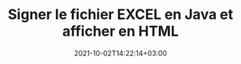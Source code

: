 ---
############################# Static ############################
layout: "autogen-gist"
date: 2021-10-02T14:22:14+03:00
draft: false
path: "fr/total/java/signature/excel/"
other_out_formats: "PDF WORD EXCEL DOC DOCX DOCM DOT DOTM DOTX XLS XLSB XLSM XLSX XLTM XLTX PPT PPTX PPS PPSX POTX POTM BMP JPEG GIF PNG WEBP TIFF WMF PSD SVG ODP OTP ODS OTS ODT OTT"
ad_headline: "Signer numériquement EXCEL | Java"
ad_description: "Ajouter, modifier, rechercher, vérifier et supprimer des signatures numériques de EXCEL en Java"

############################# Head ############################
head_title: "Signer un fichier EXCEL avec des signatures de texte ou d'image en Java"
head_description: "Java EXCEL Signature API pour ajouter, modifier, supprimer, vérifier et rechercher des signatures numériques (texte, image, métadonnées, QR-Code, tampon). Affichez le fichier BMP signé au format HTML."

############################# Header ############################
title: "Signer le fichier EXCEL en Java et afficher en HTML"
description: "Signez et sécurisez les fichiers EXCEL dans les applications Java à l'aide de types de signature électronique populaires tels que le texte, l'image, les métadonnées, le code QR, le tampon et le champ de formulaire. Générez, mettez à jour, supprimez, vérifiez et recherchez par programmation des signatures numériques dans des documents EXCEL, des images et divers autres formats de fichiers sans qu'Adobe Reader soit installé."

############################# SubMenu ############################
submenu:
    enable: false

############################# Content ############################
content:
    enable: true
    block:
    - title_left: "Comment ajouter des signatures d'image à EXCEL en Java"
      content_left: |
          À l'aide de [Conholdate.Total for Java](https://products.conholdate.com/total/java/) - insérez une image personnalisée en tant que signature électronique dans un document EXCEL en Java. Ajoutez le logo de l'entreprise, l'icône de tampon ou le nom en utilisant différentes couleurs et effets de texte.

          -   Créez une nouvelle instance de la classe [Signature](https://apireference.groupdocs.com/java/signature/com.groupdocs.signature/Signature) et transmettez-lui le document d'entrée
          -   Instanciez l'objet [ImageSignOptions](https://apireference.groupdocs.com/java/signature/com.groupdocs.signature.options.sign/ImageSignOptions) et spécifiez les options de signature d'image
          -   Appelez la méthode [Sign](https://apireference.groupdocs.com/java/signature/com.groupdocs.signature/Signature#sign(java.io.OutputStream,%20com.groupdocs.signature.options.sign.SignOptions)) de l'instance de classe **Signature** et transmettez-lui **ImageSignOptions**
          -   Définir les options pour afficher le document au format HTML
          -   Instancier la visionneuse avec le fichier de sortie
          
      title_right: "Instructions de téléchargement et d'installation des API"
      content_right: |
          Vous avez besoin des espaces de noms `GroupDocs.Signature` et `GroupDocs.Viewer` pour signer numériquement des documents en Java et les afficher au format HTML, image ou PDF. Découvrez d'autres [API Java pour les documents Office](https://products.conholdate.com/total/java/) proposés par Conholdate.Total.
          
          Obtenez les fichiers d'assemblage respectifs à partir des [téléchargements](https://downloads.conholdate.com/total/java) ou récupérez l'ensemble du package à partir de [Maven](https://repository.conholdate.com/webapp/#/artifacts /browse/tree/General/repo) pour ajouter 'Conholdate.Total` directement dans votre espace de travail.
          
      gisthash: "5683d8243aa8c95ea15ab0e5763e0dcd"
      gistfile: "add-image-signatures-to-pdf-files.java"

    - title_left: "Ajouter des signatures de texte à EXCEL en Java"
      content_left: |
          Ajoutez une signature de texte personnalisée à un document EXCEL en Java à l'aide de paramètres de texte avancés tels que la couleur de la police, la taille, le nom, l'alignement du texte et l'ajustement des bordures.

          -   Créez une nouvelle instance de la classe [Signature](https://apireference.groupdocs.com/java/signature/com.groupdocs.signature/Signature) et transmettez le document d'entrée
          -   Instanciez l'objet [TextSignOptions](https://apireference.groupdocs.com/java/signature/com.groupdocs.signature.options.sign/TextSignOptions) et spécifiez les options de signature de texte
          -   Appelez la méthode [sign](https://apireference.groupdocs.com/java/signature/com.groupdocs.signature/Signature#sign(java.io.OutputStream,%20com.groupdocs.signature.options.sign.SignOptions)) de l'instance de classe **Signature** et transmettez-lui **TextSignOptions**
        
      title_right: "Représentation d'image des pages de document"
      content_right: |
          Appliquez des signatures numériques à un large éventail de formats de documents et générez la représentation d'image des pages de document déjà signées aux formats PNG, JPG ou BMP. Vous pouvez facilement prévisualiser le document complet dans son ensemble ou choisir d'afficher certaines pages spécifiques en fonction des numéros de page ou des plages de pages.
          
      gisthash: "9d0efb4c5571e50b2a088b3ab054192d"
      gistfile: "add-text-signatures-to-pdf-files.java"

############################# About Formats ############################
about_formats:
    enable: false
############################# More Formats ############################
more_formats:
    enable: true
    auto: false
    other_out_formats: PDF WORD EXCEL DOC DOCX DOCM DOT DOTM DOTX XLS XLSB XLSM XLSX XLTM XLTX PPT PPTX PPS PPSX POTX POTM BMP JPEG GIF PNG WEBP TIFF WMF PSD SVG ODP OTP ODS OTS ODT OTT
############################# Back to top ###############################
back_to_top:
  enable: true
---